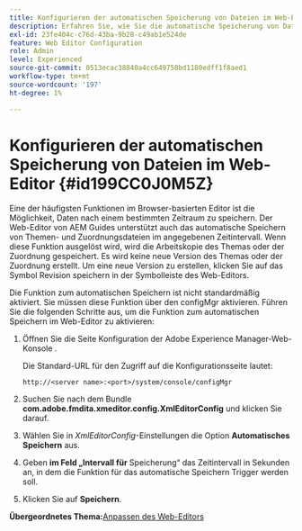 ```yaml
---
title: Konfigurieren der automatischen Speicherung von Dateien im Web-Editor
description: Erfahren Sie, wie Sie die automatische Speicherung von Dateien im Web-Editor konfigurieren
exl-id: 23fe404c-c76d-43ba-9b28-c49ab1e524de
feature: Web Editor Configuration
role: Admin
level: Experienced
source-git-commit: 0513ecac38840a4cc649758bd1180edff1f8aed1
workflow-type: tm+mt
source-wordcount: '197'
ht-degree: 1%

---
```


# Konfigurieren der automatischen Speicherung von Dateien im Web-Editor {#id199CC0J0M5Z}

Eine der häufigsten Funktionen im Browser-basierten Editor ist die Möglichkeit, Daten nach einem bestimmten Zeitraum zu speichern. Der Web-Editor von AEM Guides unterstützt auch das automatische Speichern von Themen- und Zuordnungsdateien im angegebenen Zeitintervall. Wenn diese Funktion ausgelöst wird, wird die Arbeitskopie des Themas oder der Zuordnung gespeichert. Es wird keine neue Version des Themas oder der Zuordnung erstellt. Um eine neue Version zu erstellen, klicken Sie auf das Symbol Revision speichern in der Symbolleiste des Web-Editors.

Die Funktion zum automatischen Speichern ist nicht standardmäßig aktiviert. Sie müssen diese Funktion über den configMgr aktivieren. Führen Sie die folgenden Schritte aus, um die Funktion zum automatischen Speichern im Web-Editor zu aktivieren:

1. Öffnen Sie die Seite Konfiguration der Adobe Experience Manager-Web-Konsole .

   Die Standard-URL für den Zugriff auf die Konfigurationsseite lautet:

   ```http
   http://<server name>:<port>/system/console/configMgr
   ```

1. Suchen Sie nach dem Bundle **com.adobe.fmdita.xmeditor.config.XmlEditorConfig** und klicken Sie darauf.

1. Wählen Sie in *XmlEditorConfig*-Einstellungen die Option **Automatisches Speichern** aus.

1. Geben **im Feld „Intervall für** Speicherung“ das Zeitintervall in Sekunden an, in dem die Funktion für das automatische Speichern Trigger werden soll.

1. Klicken Sie auf **Speichern**.


**Übergeordnetes Thema:**&#x200B;[ Anpassen des Web-Editors](conf-web-editor.md)
